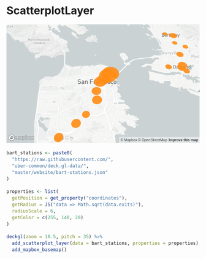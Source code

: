 
ScatterplotLayer
================

![](images/scatterplot-layer.png)

``` r
bart_stations <- paste0(
  "https://raw.githubusercontent.com/",
  "uber-common/deck.gl-data/",
  "master/website/bart-stations.json"
)

properties <- list(
  getPosition = get_property("coordinates"),
  getRadius = JS("data => Math.sqrt(data.exits)"),
  radiusScale = 6,
  getColor = c(255, 140, 20)
)

deckgl(zoom = 10.5, pitch = 35) %>%
  add_scatterplot_layer(data = bart_stations, properties = properties) %>%
  add_mapbox_basemap()
```

